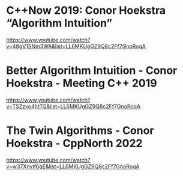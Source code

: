 # C++Now 2019: Conor Hoekstra “Algorithm Intuition”
https://www.youtube.com/watch?v=48gV1SNm3WA&list=LL6MKUgGZ9Q8c2Ff7GnoRoqA

# Better Algorithm Intuition - Conor Hoekstra - Meeting C++ 2019
https://www.youtube.com/watch?v=TSZzvo4htTQ&list=LL6MKUgGZ9Q8c2Ff7GnoRoqA

# The Twin Algorithms - Conor Hoekstra - CppNorth 2022
https://www.youtube.com/watch?v=w37XnvIf6qE&list=LL6MKUgGZ9Q8c2Ff7GnoRoqA

